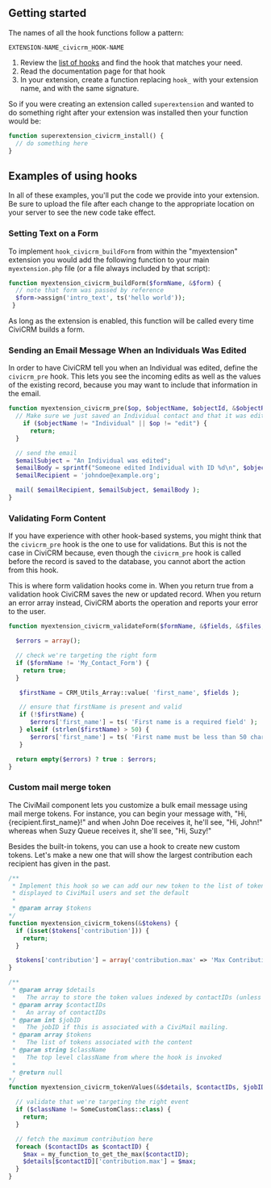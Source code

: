 ## Getting started

The names of all the hook functions follow a pattern:

`EXTENSION-NAME_civicrm_HOOK-NAME`

1. Review the [list of hooks](/hooks/list.md) and find the hook that matches your need.
1. Read the documentation page for that hook
1. In your extension, create a function replacing `hook_`  with your extension name, and with the same signature.

So if you were creating an extension called `superextension` and
wanted to do something right after your extension was installed then your
function would be:

```php
function superextension_civicrm_install() {
  // do something here
}
```

## Examples of using hooks

In all of these examples, you'll put the code we provide into your
extension. Be sure to upload the file after each change to the appropriate
location on your server to see the new code take effect.

### Setting Text on a Form

To implement `hook_civicrm_buildForm` from within the "myextension" extension
you would add the following function to your main `myextension.php` file (or a
file always included by that script):

```php
function myextension_civicrm_buildForm($formName, &$form) {
  // note that form was passed by reference
  $form->assign('intro_text', ts('hello world'));
 }
```

As long as the extension is enabled, this function will be called every time
CiviCRM builds a form.

### Sending an Email Message When an Individuals Was Edited

In order to have CiviCRM tell you when an Individual was edited, define the
`civicrm_pre` hook. This lets you see the incoming edits as well as the values
of the existing record, because you may want to include that information in the
email.

```php
function myextension_civicrm_pre($op, $objectName, $objectId, &$objectRef) {
  // Make sure we just saved an Individual contact and that it was edited
	if ($objectName != "Individual" || $op != "edit") {
	  return;
  }

  // send the email
  $emailSubject = "An Individual was edited";
  $emailBody = sprintf("Someone edited Individual with ID %d\n", $objectId);
  $emailRecipient = 'johndoe@example.org';

  mail( $emailRecipient, $emailSubject, $emailBody );
}
```

### Validating Form Content

If you have experience with other hook-based systems, you might think that the
`civicrm_pre` hook is the one to use for validations. But this is not the case
in CiviCRM because, even though the `civicrm_pre` hook is called before the
record is saved to the database, you cannot abort the action from this hook.

This is where form validation hooks come in. When you return true from a
validation hook CiviCRM saves the new or updated record. When you return an
error array instead, CiviCRM aborts the operation and reports your error to
the user.

```php
function myextension_civicrm_validateForm($formName, &$fields, &$files, &$form, &$errors) {

  $errors = array();

  // check we're targeting the right form
  if ($formName != 'My_Contact_Form') {
    return true;
  }

   $firstName = CRM_Utils_Array::value( 'first_name', $fields );

   // ensure that firstName is present and valid
   if (!$firstName) {
      $errors['first_name'] = ts( 'First name is a required field' );
   } elseif (strlen($firstName) > 50) {
      $errors['first_name'] = ts( 'First name must be less than 50 characters');
   }

  return empty($errors) ? true : $errors;
}
```

### Custom mail merge token

The CiviMail component lets you customize a bulk email message using mail merge
tokens. For instance, you can begin your message with, "Hi,
{recipient.first_name}!" and when John Doe receives it, he'll see, "Hi, John!"
whereas when Suzy Queue receives it, she'll see, "Hi, Suzy!"

Besides the built-in tokens, you can use a hook to create new custom tokens.
Let's make a new one that will show the largest contribution each recipient has
given in the past.

```php
/**
 * Implement this hook so we can add our new token to the list of tokens
 * displayed to CiviMail users and set the default
 *
 * @param array $tokens
*/
function myextension_civicrm_tokens(&$tokens) {
  if (isset($tokens['contribution'])) {
    return;
  }

  $tokens['contribution'] = array('contribution.max' => 'Max Contribution');
}

/**
 * @param array $details
 *   The array to store the token values indexed by contactIDs (unless single)
 * @param array $contactIDs
 *   An array of contactIDs
 * @param int $jobID
 *   The jobID if this is associated with a CiviMail mailing.
 * @param array $tokens
 *   The list of tokens associated with the content
 * @param string $className
 *   The top level className from where the hook is invoked
 *
 * @return null
*/
function myextension_civicrm_tokenValues(&$details, $contactIDs, $jobID, $tokens, $className) {

  // validate that we're targeting the right event
  if ($className != SomeCustomClass::class) {
    return;
  }

  // fetch the maximum contribution here
  foreach ($contactIDs as $contactID) {
    $max = my_function_to_get_the_max($contactID);
    $details[$contactID]['contribution.max'] = $max;
  }
}
```
